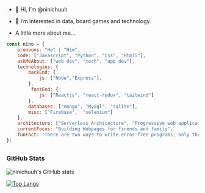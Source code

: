 - 👋 Hi, I’m @ninichuuh
- 👀 I’m interested in data, board games and technology.

- A little more about me...

```javascript
const nino = {
    pronouns: "He" | "Him",
    code: ["Javascript", "Python", "Css", "Html5"],
    askMeAbout: ["web dev", "tech", "app dev"],
    technologies: {
        backEnd: {
            js: ["Node","Express"],
        },
         fontEnd: {
            js: ["Reactjs", "react-redux", "tailwind"] 
        },
        databases: ["mongo", "MySql", "sqlite"],
        misc: ["Firebase",  "selenium"]
    },
    architecture: ["Serverless Architecture", "Progressive web applications", "Single page applications"],
    currentFocus: "Building Webpages for firends and family",
    funFact: "There are two ways to write error-free programs; only the third one works"
};
```
## <h3 align="left">GitHub Stats</h3>


  
![ninichuuh's GitHub stats](https://github-readme-stats.vercel.app/api?username=ninichuuh&count_private=true&show_icons=true&theme=radical)

[![Top Langs](https://github-readme-stats.vercel.app/api/top-langs/?username=ninouii&layout=compact)](https://github.com/ninouii/github-readme-stats)

<!---
ninichuuh/ninichuuh is a ✨ special ✨ repository because its `README.md` (this file) appears on your GitHub profile.
You can click the Preview link to take a look at your changes.
--->


